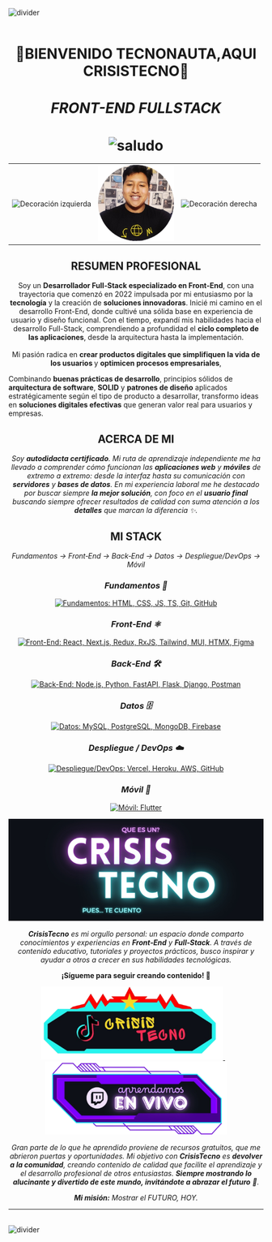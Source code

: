 <img src="https://user-images.githubusercontent.com/73097560/115834477-dbab4500-a447-11eb-908a-139a6edaec5c.gif" alt="divider" /><br><br>

<h1 align="center"><b>🚀BIENVENIDO TECNONAUTA,AQUI CRISISTECNO🚀</b></h1>
<h1 align="center"> <i><b>FRONT-END FULLSTACK</b></i> </h1>
<h1 align="center">
  <img src="https://media.giphy.com/media/hvRJCLFzcasrR4ia7z/giphy.gif" width="35" alt="saludo" />
</h1>

<!-- Avatar centrado con decoraciones laterales -->
<table align="center">
  <tr>
    <td align="center" valign="middle">
      <img
        src="https://camo.githubusercontent.com/6f7b76611449b965092aee7c4bf135e656f4e9416189c0b84020fd9853cd1f93/68747470733a2f2f6d656469612e67697068792e636f6d2f6d656469612f54456e586b637348725034596564436868412f67697068792e676966"
        alt="Decoración izquierda"
        width="80"
      />
    </td>
    <td align="center" valign="middle">
      <img src="./assets/eseCristhian.png" alt="Foto principal" width="150" />
    </td>
    <td align="center" valign="middle">
      <img
        src="https://camo.githubusercontent.com/6f7b76611449b965092aee7c4bf135e656f4e9416189c0b84020fd9853cd1f93/68747470733a2f2f6d656469612e67697068792e636f6d2f6d656469612f54456e586b637348725034596564436868412f67697068792e676966"
        alt="Decoración derecha"
        width="80"
      />
    </td>
  </tr>
</table>


<h2 align="center">RESUMEN PROFESIONAL</h2>

<p align="center">Soy un <strong>Desarrollador Full‑Stack especializado en Front-End</strong>, con una trayectoria que comenzó en 2022 impulsada por mi entusiasmo por la <strong>tecnología</strong> y la creación de <strong>soluciones innovadoras</strong>. Inicié mi camino en el desarrollo Front-End, donde cultivé una sólida base en experiencia de usuario y diseño funcional. Con el tiempo, expandí mis habilidades hacia el desarrollo Full-Stack, comprendiendo a profundidad el <strong>ciclo completo de las aplicaciones</strong>, desde la arquitectura hasta la implementación. <br><br>Mi pasión radica en <strong>crear productos digitales que simplifiquen la vida de los usuarios </strong> y <strong>optimicen procesos empresariales</strong>, 

  Combinando <strong>buenas prácticas de desarrollo</strong>, principios sólidos de <strong>arquitectura de software</strong>, <strong>SOLID</strong> y <strong>patrones de diseño</strong> aplicados estratégicamente según el tipo de producto a desarrollar, transformo ideas en <strong>soluciones digitales efectivas</strong> que generan valor real para usuarios y empresas. 
</p>


<!-- Sobre mí -->
<h2 align="center">ACERCA DE MI</h2>
<p align="center">
  <em>
    Soy <strong>autodidacta certificado</strong>. Mi ruta de aprendizaje independiente me ha llevado a comprender cómo funcionan las
    <strong>aplicaciones web</strong> y <strong>móviles</strong> de extremo a extremo: desde la interfaz hasta su comunicación con
    <strong>servidores</strong> y <strong>bases de datos</strong>. En mi experiencia laboral me he destacado por buscar siempre
    <strong>la mejor solución</strong>, con foco en el <strong>usuario final</strong> buscando siempre ofrecer resultados de calidad con suma atención a los <strong>detalles</strong> que marcan la diferencia ✨.
  </em>
</p>

<!--stack-->
<h2 align="center">MI STACK</h2>
<p align="center"><em>
  Fundamentos → Front‑End → Back‑End → Datos → Despliegue/DevOps → Móvil
</em></p>

<h3 align="center"><em>Fundamentos 🌱</em></h3>
<p align="center">
  <a href="https://skillicons.dev" aria-label="Fundamentos">
    <img src="https://skillicons.dev/icons?i=html,css,js,ts,python,java,git" alt="Fundamentos: HTML, CSS, JS, TS, Git, GitHub" />
  </a>
</p>

<h3 align="center"><em>Front‑End ⚛️</em></h3>
<p align="center">
  <a href="https://skillicons.dev" aria-label="Front-End">
    <img src="https://skillicons.dev/icons?i=figma,astro,rxjs,react,redux" alt="Front-End: React, Next.js, Redux, RxJS, Tailwind, MUI, HTMX, Figma" />
  </a>
</p>

<h3 align="center"><em>Back‑End 🛠️</em></h3>
<p align="center">
  <a href="https://skillicons.dev" aria-label="Back-End">
    <img src="https://skillicons.dev/icons?i=nextjs,fastapi,flask,django,postman" alt="Back-End: Node.js, Python, FastAPI, Flask, Django, Postman" />
  </a>
</p>

<h3 align="center"><em>Datos 🗄️</em></h3>
<p align="center">
  <a href="https://skillicons.dev" aria-label="Bases de datos">
    <img src="https://skillicons.dev/icons?i=mysql,postgresql,mongodb,firebase" alt="Datos: MySQL, PostgreSQL, MongoDB, Firebase" />
  </a>
</p>

<h3 align="center"><em>Despliegue / DevOps ☁️</em></h3>
<p align="center">
  <a href="https://skillicons.dev" aria-label="Despliegue y DevOps">
    <img src="https://skillicons.dev/icons?i=docker,vercel,heroku,aws,github" alt="Despliegue/DevOps: Vercel, Heroku, AWS, GitHub" />
  </a>
</p>

<h3 align="center"><em>Móvil 📱</em></h3>
<p align="center">
  <a href="https://skillicons.dev" aria-label="Móvil">
    <img src="https://skillicons.dev/icons?i=flutter,androidstudio,react" alt="Móvil: Flutter" />
  </a>
</p>


<p align="center">
  <img src="./assets/back_ct.jpg" alt="CrisisTecno banner" width="800" />
</p>

<!-- Aportes y propósito -->
<p align="center">
  <em>
    <strong>CrisisTecno</strong> es mi orgullo personal: un espacio donde comparto conocimientos y experiencias en
    <strong>Front‑End</strong> y <strong>Full‑Stack</strong>. A través de contenido educativo, tutoriales y proyectos prácticos,
    busco inspirar y ayudar a otros a crecer en sus habilidades tecnológicas.
  </em>
</p>

<p align="center">
  <strong>¡Sígueme para seguir creando contenido! 👊</strong>
</p>

<!-- Botones de redes -->
<p align="center">
  <a href="https://www.tiktok.com/@CrisisTecno" aria-label="TikTok CrisisTecno">
    <img src="./assets/btns/tiktok.png" alt="Contenido en TikTok" width="360" />
  </a>
  &nbsp;&nbsp;&nbsp;
  <a href="https://www.twitch.tv/crisistecno" aria-label="Twitch CrisisTecno">
    <img src="./assets/btns/twich.png" alt="Directos en Twitch" width="360" />
  </a>
</p>

<p align="center">
  <em>
    Gran parte de lo que he aprendido proviene de recursos gratuitos, que me abrieron puertas y oportunidades.
    Mi objetivo con <strong>CrisisTecno</strong> es <strong>devolver a la comunidad</strong>, creando contenido de calidad que facilite el
    aprendizaje y el desarrollo profesional de otros entusiastas. <strong>Siempre mostrando lo alucinante y divertido de este mundo,
    invitándote a abrazar el futuro</strong> 🌟.
  </em>
</p>

<p align="center">
  <em><strong>Mi misión:</strong> Mostrar el FUTURO, HOY.</em>
</p>

<hr />


<br />

<img src="https://user-images.githubusercontent.com/73097560/115834477-dbab4500-a447-11eb-908a-139a6edaec5c.gif" alt="divider" />

